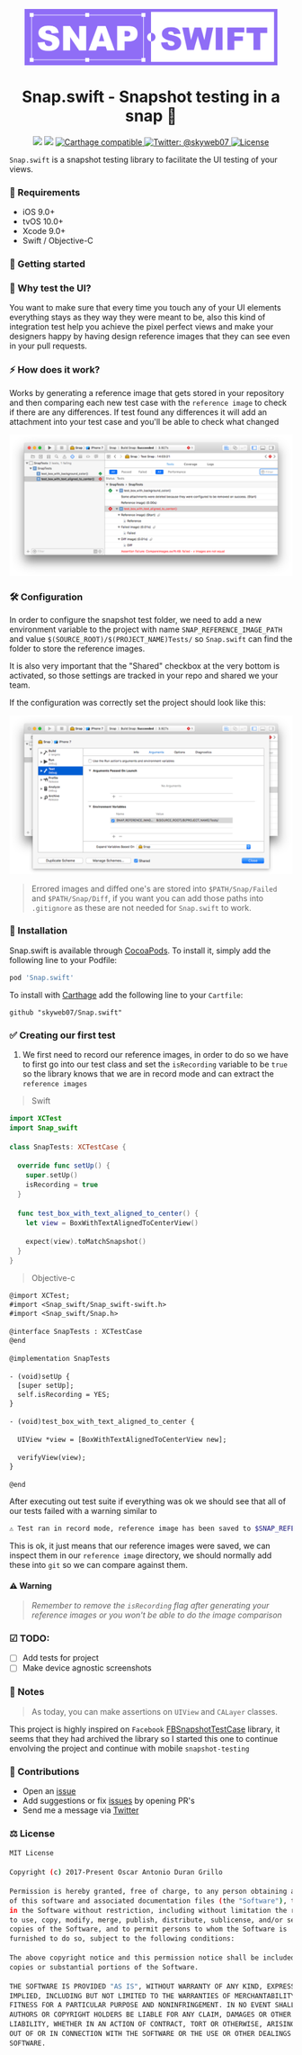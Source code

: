 <p align="center">
  <img src=".art/header.png" width="450" height="100" align="center">
</p>
<h1 align="center">Snap.swift - Snapshot testing in a snap 🎨</h1>
<p align="center">
    <img src="https://travis-ci.org/skyweb07/Snap.swift.svg?branch=develop"/>
    <img src="https://img.shields.io/badge/Swift-4.0-orange.svg" />
    <a href="https://github.com/Carthage/Carthage">
        <img src="https://img.shields.io/badge/Carthage-compatible-4BC51D.svg?style=flat" alt="Carthage compatible" />
    </a>
    <a href="https://twitter.com/skyweb07">
        <img src="https://img.shields.io/badge/contact-@skyweb07-blue.svg?style=flat" alt="Twitter: @skyweb07" />
    </a>
    <a href="https://opensource.org/licenses/MIT">
      <img src="https://img.shields.io/badge/License-MIT-yellow.svg" alt="License" />
    </a>
</p>

`Snap.swift` is a snapshot testing library to facilitate the UI testing of your views.

### 🤖 Requirements

* iOS 9.0+
* tvOS 10.0+
* Xcode 9.0+
* Swift / Objective-C


### 🚀 Getting started

### 🎨 Why test the UI?
You want to make sure that every time you touch any of your UI elements everything stays as they way they were meant to be, also this kind of integration test help you achieve the pixel perfect views and make your designers happy by having design reference images that they can see even in your pull requests.

### ⚡️ How does it work?
Works by generating a reference image that gets stored in your repository and then comparing each new test case with the `reference image` to check if there are any differences. If test found any differences it will add an attachment into your test case and you'll be able to check what changed

![Project attachment](.art/xcode_attachment.png)

### 🛠 Configuration

In order to configure the snapshot test folder, we need to add a new environment variable to the project with name `SNAP_REFERENCE_IMAGE_PATH` and value `$(SOURCE_ROOT)/$(PROJECT_NAME)Tests/` so `Snap.swift` can find the folder to store the reference images.

It is also very important that the "Shared" checkbox at the very bottom is activated, so those settings are tracked in your repo and shared we your team.

If the configuration was correctly set the project should look like this:

![Project attachment](.art/xcode_project_environment_variable.png)

> Errored images and diffed one's are stored into `$PATH/Snap/Failed` and `$PATH/Snap/Diff`, if you want you can add those paths into `.gitignore` as these are not needed for `Snap.swift` to work.

### 🎯 Installation

Snap.swift is available through [CocoaPods](http://cocoapods.org). To install
it, simply add the following line to your Podfile:

```ruby
pod 'Snap.swift'
```


To install with [Carthage](https://github.com/Carthage/Carthage) add the following line to your `Cartfile`:
```
github "skyweb07/Snap.swift"
```

### ✅ Creating our first test

1) We first need to record our reference images, in order to do so we have to first go into our test class and set the `isRecording` variable to be `true` so the library knows that we are in record mode and can extract the `reference images`

> Swift

```swift
import XCTest
import Snap_swift

class SnapTests: XCTestCase {

  override func setUp() {
    super.setUp()
    isRecording = true
  }

  func test_box_with_text_aligned_to_center() {
    let view = BoxWithTextAlignedToCenterView()

    expect(view).toMatchSnapshot()
  }
}
```

> Objective-c
```objc
@import XCTest;
#import <Snap_swift/Snap_swift-swift.h>
#import <Snap_swift/Snap.h>

@interface SnapTests : XCTestCase
@end

@implementation SnapTests

- (void)setUp {
  [super setUp];
  self.isRecording = YES;
}

- (void)test_box_with_text_aligned_to_center {

  UIView *view = [BoxWithTextAlignedToCenterView new];

  verifyView(view);
}

@end

```


After executing out test suite if everything was ok we should see that all of our tests failed with a warning similar to

```bash
⚠️ Test ran in record mode, reference image has been saved to $SNAP_REFERENCE_IMAGE_PATH/testcase.png, now remove `isRecording` in order to perform the snapshot comparison.

```

This is ok, it just means that our reference images were saved, we can inspect them in our `reference image` directory, we should normally add these into `git`  so we can compare against them. 

#### ⚠️ Warning
> *Remember to remove the `isRecording` flag after generating your reference images or you won't be able to do the image comparison*

### ☑ TODO:
* [ ] Add tests for project
* [ ] Make device agnostic screenshots

### 📝 Notes

> As today, you can make assertions on `UIView` and `CALayer` classes.

This project is highly inspired on `Facebook` [FBSnapshotTestCase](https://github.com/facebookarchive/ios-snapshot-test-case/) library, it seems that they had archived the library so I started this one to continue envolving the project and continue with mobile `snapshot-testing`

### 😬 Contributions
- Open an [issue](https://github.com/skyweb07/Snap.swift/issues/new)
- Add suggestions or fix [issues](https://github.com/skyweb07/Snap.swift/issues) by opening PR's
- Send me a message via [Twitter](https://twitter.com/skyweb07)

### ⚖ License
```bash
MIT License

Copyright (c) 2017-Present Oscar Antonio Duran Grillo

Permission is hereby granted, free of charge, to any person obtaining a copy
of this software and associated documentation files (the "Software"), to deal
in the Software without restriction, including without limitation the rights
to use, copy, modify, merge, publish, distribute, sublicense, and/or sell
copies of the Software, and to permit persons to whom the Software is
furnished to do so, subject to the following conditions:

The above copyright notice and this permission notice shall be included in all
copies or substantial portions of the Software.

THE SOFTWARE IS PROVIDED "AS IS", WITHOUT WARRANTY OF ANY KIND, EXPRESS OR
IMPLIED, INCLUDING BUT NOT LIMITED TO THE WARRANTIES OF MERCHANTABILITY,
FITNESS FOR A PARTICULAR PURPOSE AND NONINFRINGEMENT. IN NO EVENT SHALL THE
AUTHORS OR COPYRIGHT HOLDERS BE LIABLE FOR ANY CLAIM, DAMAGES OR OTHER
LIABILITY, WHETHER IN AN ACTION OF CONTRACT, TORT OR OTHERWISE, ARISING FROM,
OUT OF OR IN CONNECTION WITH THE SOFTWARE OR THE USE OR OTHER DEALINGS IN THE
SOFTWARE.
```
